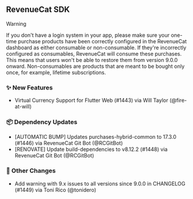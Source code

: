 ## RevenueCat SDK
> [!WARNING]  
> If you don't have a login system in your app, please make sure your one-time purchase products have been correctly configured in the RevenueCat dashboard as either consumable or non-consumable. If they're incorrectly configured as consumables, RevenueCat will consume these purchases. This means that users won't be able to restore them from version 9.0.0 onward.
> Non-consumables are products that are meant to be bought only once, for example, lifetime subscriptions.

### ✨ New Features
* Virtual Currency Support for Flutter Web (#1443) via Will Taylor (@fire-at-will)
### 📦 Dependency Updates
* [AUTOMATIC BUMP] Updates purchases-hybrid-common to 17.3.0 (#1446) via RevenueCat Git Bot (@RCGitBot)
* [RENOVATE] Update build-dependencies to v8.12.2 (#1448) via RevenueCat Git Bot (@RCGitBot)

### 🔄 Other Changes
* Add warning with 9.x issues to all versions since 9.0.0 in CHANGELOG (#1449) via Toni Rico (@tonidero)
